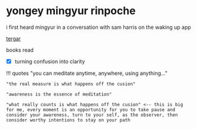 # yongey mingyur rinpoche

i first heard mingyur in a conversation with sam harris on the waking up app

[tergar](https://tergar.org/)

books read

* [x] turning confusion into clarity


!!! quotes
	"you can meditate anytime, anywhere, using anything..."

	"the real measure is what happens off the cusion"
	
	"awareness is the essence of meditation" 
	
	"what really counts is what happens off the cusion" <-- this is big for me, every moment is an opportunity for you to take pause and consider your awareness, turn to your self, as the observer, then consider worthy intentions to stay on your path




